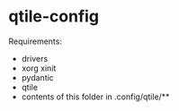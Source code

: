 # qtile-config

Requirements:
- drivers
- xorg xinit
- pydantic
- qtile
- contents of this folder in .config/qtile/**
